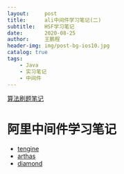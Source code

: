 ```yaml
---
layout:     post
title:      ali中间件学习笔记(二)
subtitle:   HSF学习笔记
date:       2020-08-25
author:     王鹏程
header-img: img/post-bg-ios10.jpg
catalog: true
tags:
    - Java
    - 实习笔记
    - 中间件
---
```


[算法刷题笔记](https://labuladong.gitbook.io/algo/di-ling-zhang-bi-du-xi-lie)

# 阿里中间件学习笔记

- [tengine](https://github.com/alibaba/tengine)
- [arthas](https://github.com/alibaba/arthas)
- [diamond](https://github.com/takeseem/diamond)